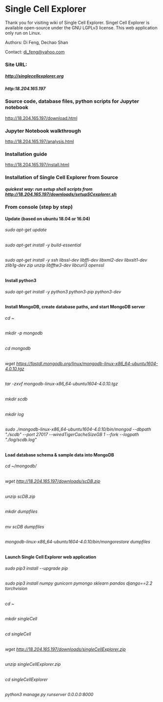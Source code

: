 # Single Cell Explorer 
Thank you for visiting wiki of Single Cell Explorer. 
Singel Cell Explorer is available open-source under the GNU LGPLv3 license. This web application only run on Linux. 

Authors: Di Feng, Dechao Shan

Contact: di_feng@yahoo.com

### Site URL: 
##### http://singlecellexplorer.org

##### http:18.204.165.197

### Source code, database files, python scripts for Jupyter notebook
http://18.204.165.197/download.html

### Jupyter Notebook walkthrough 
http://18.204.165.197/analysis.html

### Installation guide 
http://18.204.165.197/install.html

### Installation of Single Cell Explorer from Source

##### quickest way: run setup shell scripts from http://18.204.165.197/downloads/setupSCexplorer.sh

### From console (step by step)
#### Update (based on ubuntu 18.04 or 16.04)

###### sudo apt-get update
###### sudo apt-get install -y build-essential
###### sudo apt-get install -y ssh libssl-dev libffi-dev libxml2-dev libxslt1-dev zlib1g-dev zip unzip libfftw3-dev libcurl3 openssl

#### Install python3

###### sudo apt-get install -y python3 python3-pip python3-dev

#### Install MongoDB, create database paths, and start MongoDB server
###### cd ~
###### mkdir -p mongodb
###### cd mongodb
###### wget https://fastdl.mongodb.org/linux/mongodb-linux-x86_64-ubuntu1604-4.0.10.tgz
###### tar -zxvf mongodb-linux-x86_64-ubuntu1604-4.0.10.tgz
###### mkdir scdb
###### mkdir log
###### sudo ./mongodb-linux-x86_64-ubuntu1604-4.0.10/bin/mongod --dbpath "./scdb" --port 27017 --wiredTigerCacheSizeGB 1 --fork --logpath "./log/scdb.log"

#### Load database schema & sample data into MongoDB
###### cd ~/mongodb/
###### wget http://18.204.165.197/downloads/scDB.zip
###### unzip scDB.zip
###### mkdir dumpfiles
###### mv scDB dumpfiles
###### mongodb-linux-x86_64-ubuntu1604-4.0.10/bin/mongorestore dumpfiles

#### Launch Single Cell Explorer web application

###### sudo pip3 install --upgrade pip
###### sudo pip3 install numpy gunicorn pymongo sklearn pandas django==2.2 torchvision 

###### cd ~
###### mkdir singleCell
###### cd singleCell

###### wget http://18.204.165.197/downloads/singleCellExplorer.zip
###### unzip singleCellExplorer.zip
###### cd singleCellExplorer

###### python3 manage.py runserver 0.0.0.0:8000
    

